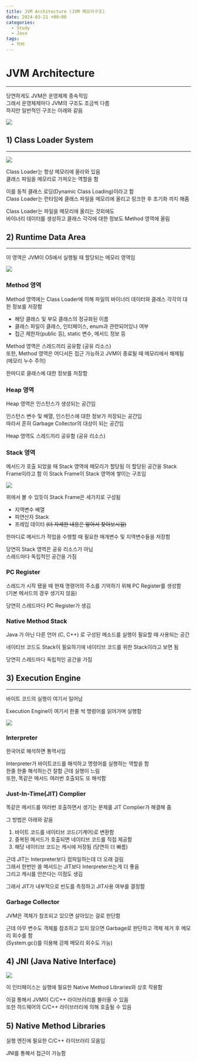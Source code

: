 ```yaml
---
title: JVM Architecture (JVM 메모리구조)
date: 2024-03-21 +09:00
categories:
  - Study
  - Java
tags:
  - 자바
---
```

# JVM Architecture
---
당연하게도 JVM은 운영체제 종속적임    
그래서 운영체제마다 JVM의 구조도 조금씩 다름   
하지만 일반적인 구조는 아래와 같음

![](images/2024-03-17-Java-JVM-Architecture.png)

## 1) Class Loader System
---
![](images/2024-03-17-Java-JVM-Architecture-2.png)

Class Loader는 항상 메모리에 올라와 있음   
클래스 파일을 메모리로 가져오는 역할을 함

이를 동적 클래스 로딩(Dynamic Class Loading)이라고 함    
Class Loader는 런타임에 클래스 파일을 메모리에 올리고 링크한 후 초기화 까지 해줌

Class Loader는 파일을 메모리에 올리는 것외에도    
바이너리 데이터를 생성하고 클래스 각각에 대한 정보도 Method 영역에 올림


## 2) Runtime Data Area
---
이 영역은 JVM이 OS에서 실행될 때 할당되는 메모리 영역임

![](images/2024-03-17-Java-JVM-Architecture-3.png)

### Method 영역
Method 영역에는 Class Loader에 의해 파일의 바이너리 데이터와 클래스 각각의 대한 정보를 저장함
- 해당 클래스 및 부모 클래스의 정규화된 이름
- 클래스 파일이 클래스, 인터페이스, enum과 관련되어있나 여부
- 접근 제한자(public 등), static 변수, 메서드 정보 등

Method 영역은 스레드끼리 공유함 (공유 리소스)    
또한, Method 영역은 어디서든 접근 가능하고 JVM이 종료될 때 메모리에서 해제됨 (메모리 누수 주의)

한마디로 클래스에 대한 정보를 저장함

### Heap 영역
Heap 영역은 인스턴스가 생성되는 공간임

인스턴스 변수 및 배열, 인스턴스에 대한 정보가 저장되는 공간임   
따라서 흔히 Garbage Collector의 대상이 되는 공간임

Heap 영역도 스레드끼리 공유함 (공유 리소스)

### Stack 영역
메서드가 호출 되었을 때 Stack 영역에 메모리가 할당됨
이 할당된 공간을 Stack Frame이라고 함
이 Stack Frame이 Stack 영역에 쌓이는 구조임

![](images/2024-03-17-Java-JVM-Architecture-1.png)

위에서 볼 수 있듯이 Stack Frame은 세가지로 구성됨
- 지역변수 배열
- 피연산자 Stack
- 프레임 데이터
<del>(더 자세한 내용은 알아서 찾아보시길)</del>

한마디로 메서드가 작업을 수행할 때 필요한 매개변수 및 지역변수들을 저장함

당연히 Stack 영역은 공유 리소스가 아님   
스레드마다 독립적인 공간을 가짐

### PC Register
스레드가 시작 됐을 때 현재 명령어의 주소를 기억하기 위해 PC Register를 생성함     
(기본 메서드의 경우 생기지 않음)

당연히 스레드마다 PC Register가 생김

### Native Method Stack
Java 가 아닌 다른 언어 (C, C++) 로 구성된 메소드를 실행이 필요할 때 사용되는 공간

네이티브 코드도 Stack이 필요하기에 네이티브 코드를 위한 Stack이라고 보면 됨

당연히 스레드마다 독립적인 공간을 가짐


## 3) Execution Engine
---
바이트 코드의 실행이 여기서 일어남

Execution Engine이 여기서 한줄 씩 명령어를 읽어가며 실행함

![](images/2024-03-17-Java-JVM-Architecture-4.png)

### Interpreter
한국어로 해석하면 통역사임

Interpreter가 바이트코드를 해석하고 명령어를 실행하는 역할을 함   
한줄 한줄 해석하는건 잘함 근데 실행이 느림    
또한, 똑같은 메서드 여러번 호출되도 또 해석함

### Just-In-Time(JIT) Complier
똑같은 메서드를 여러번 호출하면서 생기는 문제를 JIT Complier가 해결해 줌

그 방법은 아래와 같음
1. 바이트 코드를 네이티브 코드(기계어)로 변환함
2. 중복된 메서드가 호출되면 네이티브 코드를 직접 제공함
3. 해당 네이티브 코드는 캐시에 저장됨 (당연히 더 빠름)

근데 JIT는 Interpreter보다 컴파일하는데 더 오래 걸림   
그래서 한번만 쓸 메서드는 JIT보다 Interpreter쓰는게 더 좋음    
그리고 캐시를 안쓴다는 이점도 생김   

그래서 JIT가 내부적으로 빈도를 측정하고 JIT사용 여부를 결정함

### Garbage Collector
JVM은 객체가 참조되고 있으면 살아있는 걸로 판단함

근데 아무 변수도 객체를 참조하고 있지 않으면 Garbage로 판단하고 객체 제거 후 메모리 회수를 함      
(System.gc()를 이용해 강제 메모리 회수도 가능)

## 4) JNI (Java Native Interface)

![](images/2024-03-17-Java-JVM-Architecture-5.png)

이 인터페이스는 실행에 필요한 Native Method Libraries와 상호 작용함

이걸 통해서 JVM이 C/C++ 라이브러리를 불러올 수 있음    
또한 하드웨어의 C/C++ 라이브러리에 의해 호출될 수 있음

## 5) Native Method Libraries
실행 엔진에 필요한 C/C++ 라이브러리 모음임

JNI를 통해서 접근이 가능함

